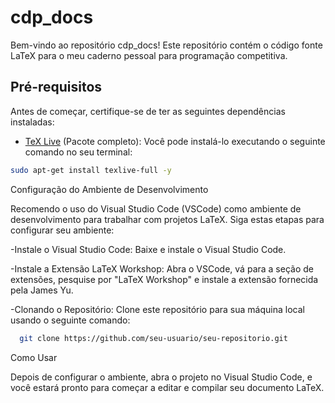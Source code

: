 # cdp_docs

Bem-vindo ao repositório cdp_docs! Este repositório contém o código fonte LaTeX para o meu caderno pessoal para programação competitiva.

## Pré-requisitos

Antes de começar, certifique-se de ter as seguintes dependências instaladas:

- [TeX Live](https://tug.org/texlive/) (Pacote completo): Você pode instalá-lo executando o seguinte comando no seu terminal:
```bash
sudo apt-get install texlive-full -y
```

Configuração do Ambiente de Desenvolvimento

Recomendo o uso do Visual Studio Code (VSCode) como ambiente de desenvolvimento para trabalhar com projetos LaTeX. Siga estas etapas para configurar seu ambiente:

-Instale o Visual Studio Code: Baixe e instale o Visual Studio Code.

-Instale a Extensão LaTeX Workshop: Abra o VSCode, vá para a seção de extensões, pesquise por "LaTeX Workshop" e instale a extensão fornecida pela James Yu.

-Clonando o Repositório: Clone este repositório para sua máquina local usando o seguinte comando:


```bash
  git clone https://github.com/seu-usuario/seu-repositorio.git
```
Como Usar

Depois de configurar o ambiente, abra o projeto no Visual Studio Code, e você estará pronto para começar a editar e compilar seu documento LaTeX.


